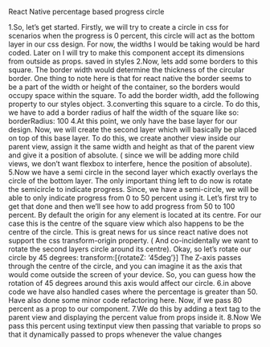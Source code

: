 React Native percentage based progress circle

1.So, let’s get started. Firstly, we will try to create a circle in css for scenarios when the progress is 0 percent, this circle will act as the bottom layer in our css design. For now, the widths I would be taking would be hard coded. Later on I will try to make this component accept its dimensions from outside as props. saved in styles
2.Now, lets add some borders to this square. The border width would determine the thickness of the circular border. One thing to note here is that for react native the border seems to be a part of the width or height of the container, so the borders would occupy space within the square. To add the border width, add the following property to our styles object.
3.converting this square to a circle. To do this, we have to add a border radius of half the width of the square like so:
borderRadius: 100
4.At this point, we only have the base layer for our design. Now, we will create the second layer which will basically be placed on top of this base layer. To do this, we create another view inside our parent view, assign it the same width and height as that of the parent view and give it a position of absolute. ( since we will be adding more child views, we don’t want flexbox to interfere, hence the position of absolute).
5.Now we have a semi circle in the second layer which exactly overlays the circle of the bottom layer. The only important thing left to do now is rotate the semicircle to indicate progress. Since, we have a semi-circle, we will be able to only indicate progress from 0 to 50 percent using it. Let’s first try to get that done and then we’ll see how to add progress from 50 to 100 percent. By default the origin for any element is located at its centre. For our case this is the centre of the square view which also happens to be the centre of the circle. This is great news for us since react native does not support the css transform-origin property. ( And co-incidentally we want to rotate the second layers circle around its centre). Okay, so let’s rotate our circle by 45 degrees:
transform:[{rotateZ: ‘45deg’}]
The Z-axis passes through the centre of the circle, and you can imagine it as the axis that would come outside the screen of your device. So, you can guess how the rotation of 45 degrees around this axis would affect our circle.
6.in above code we have also handled cases where the percentage is greater than 50. Have also done some minor code refactoring here. Now, if we pass 80 percent as a prop to our component.
7.We do this by adding a text tag to the parent view and displaying the percent value from props inside it.
8.Now We pass this percent using textinput view then passing that variable to props so that it dynamically passed to props whenever the value changes
